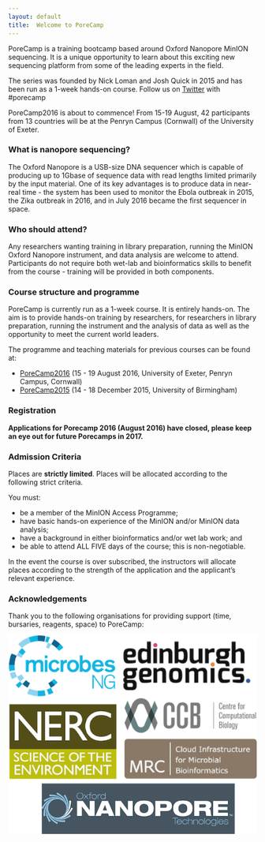 ```yaml
---
layout: default
title:  Welcome to PoreCamp
---
```


PoreCamp is a training bootcamp based around Oxford Nanopore MinION sequencing. It is a unique opportunity to learn about this exciting new sequencing platform from some of the leading experts in the field.

The series was founded by Nick Loman and Josh Quick in 2015 and has been run as a 1-week hands-on course. Follow us on [Twitter](https://twitter.com/search?q=%23porecamp&src=typd) with #porecamp

PoreCamp2016 is about to commence! From 15-19 August, 42 participants from 13 countries will be at the Penryn Campus (Cornwall) of the University of Exeter.

### What is nanopore sequencing?

The Oxford Nanopore is a USB-size DNA sequencer which is capable of producing up to 1Gbase of sequence data with read lengths limited primarily by the input material. One of its key advantages is to produce data in near-real time - the system has been used to monitor the Ebola outbreak in 2015, the Zika outbreak in 2016, and in July 2016 became the first sequencer in space.

### Who should attend?

Any researchers wanting training in library preparation, running the MinION Oxford Nanopore instrument, and data analysis are welcome to attend. Participants do not require both wet-lab and bioinformatics skills to benefit from the course - training will be provided in both components.

### Course structure and programme

PoreCamp is currently run as a 1-week course. It is entirely hands-on. The aim is to provide hands-on training by researchers, for researchers in library preparation, running the instrument and the analysis of data as well as the opportunity to meet the current world leaders.

The programme and teaching materials for previous courses can be found at:

- [PoreCamp2016](2016/index.md) (15 - 19 August 2016, University of Exeter, Penryn Campus, Cornwall)
- [PoreCamp2015](2015/index.md) (14 - 18 December 2015, University of Birmingham)

### Registration

**Applications for Porecamp 2016 (August 2016) have closed, please keep an eye out for future Porecamps in 2017.**

### Admission Criteria

Places are **strictly limited**. Places will be allocated according to the following strict criteria.

You must:

- be a member of the MinION Access Programme;
- have basic hands-on experience of the MinION and/or MinION data analysis;
- have a background in either bioinformatics and/or wet lab work; and
- be able to attend ALL FIVE days of the course; this is non-negotiable.

In the event the course is over subscribed, the instructors will allocate places according to the strength of the application and the applicant’s relevant experience.

### Acknowledgements

Thank you to the following organisations for providing support (time, bursaries, reagents, space) to PoreCamp:

![Sponsors](logos/sponsors.png)
